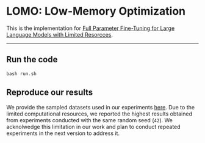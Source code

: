 # LOMO: LOw-Memory Optimization
This is the implementation for [Full Parameter Fine-Tuning for Large Language Models with Limited Resorcces]().

---
## Run the code
```shell
bash run.sh
```

## Reproduce our results
We provide the sampled datasets used in our experiments [here](https://drive.google.com/drive/folders/1zV7sXvU7YHKWyS3fYV0yyi7FyTjIpEuO?usp=sharing). Due to the limited computational resources, we reported the highest results obtained from experiments conducted with the same random seed (`42`). We acknolwedge this limitation in our work and plan to conduct repeated experiments in the next version to address it.
